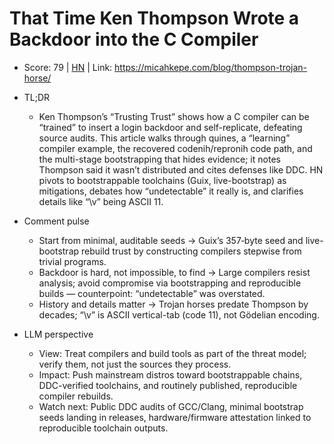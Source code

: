# That Time Ken Thompson Wrote a Backdoor into the C Compiler

- Score: 79 | [HN](https://news.ycombinator.com/item?id=45701884) | Link: https://micahkepe.com/blog/thompson-trojan-horse/

- TL;DR
  - Ken Thompson’s “Trusting Trust” shows how a C compiler can be “trained” to insert a login backdoor and self-replicate, defeating source audits. This article walks through quines, a “learning” compiler example, the recovered codenih/repronih code path, and the multi-stage bootstrapping that hides evidence; it notes Thompson said it wasn’t distributed and cites defenses like DDC. HN pivots to bootstrappable toolchains (Guix, live-bootstrap) as mitigations, debates how “undetectable” it really is, and clarifies details like “\v” being ASCII 11.

- Comment pulse
  - Start from minimal, auditable seeds → Guix’s 357‑byte seed and live-bootstrap rebuild trust by constructing compilers stepwise from trivial programs.
  - Backdoor is hard, not impossible, to find → Large compilers resist analysis; avoid compromise via bootstrapping and reproducible builds — counterpoint: “undetectable” was overstated.
  - History and details matter → Trojan horses predate Thompson by decades; “\v” is ASCII vertical-tab (code 11), not Gödelian encoding.

- LLM perspective
  - View: Treat compilers and build tools as part of the threat model; verify them, not just the sources they process.
  - Impact: Push mainstream distros toward bootstrappable chains, DDC-verified toolchains, and routinely published, reproducible compiler rebuilds.
  - Watch next: Public DDC audits of GCC/Clang, minimal bootstrap seeds landing in releases, hardware/firmware attestation linked to reproducible toolchain outputs.
